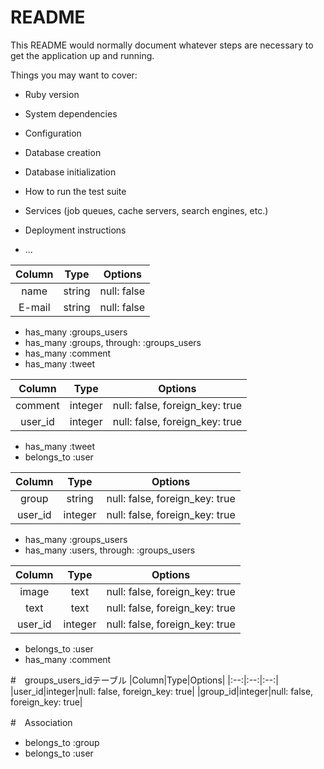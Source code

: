 # README

This README would normally document whatever steps are necessary to get the
application up and running.

Things you may want to cover:

* Ruby version

* System dependencies

* Configuration

* Database creation

* Database initialization

* How to run the test suite

* Services (job queues, cache servers, search engines, etc.)

* Deployment instructions

* ...

|Column|Type|Options|
|:--:|:--:|:--:|
|name|string|null: false|
|E-mail|string|null: false|

- has_many :groups_users
- has_many :groups, through: :groups_users
- has_many :comment
- has_many :tweet

|Column|Type|Options|
|:--:|:--:|:--:|
|comment|integer|null: false, foreign_key: true|
|user_id|integer|null: false, foreign_key: true|

- has_many :tweet
- belongs_to :user

|Column|Type|Options|
|:--:|:--:|:--:|
|group|string|null: false, foreign_key: true|
|user_id|integer|null: false, foreign_key: true|

- has_many :groups_users
- has_many :users, through: :groups_users

|Column|Type|Options|
|:--:|:--:|:--:|
|image|text|null: false, foreign_key: true|
|text|text|null: false, foreign_key: true|
|user_id|integer|null: false, foreign_key: true|

- belongs_to :user
- has_many :comment

#　groups_users_idテーブル
|Column|Type|Options|
|:--:|:--:|:--:|
|user_id|integer|null: false, foreign_key: true|
|group_id|integer|null: false, foreign_key: true|

#　Association
- belongs_to :group
- belongs_to :user
